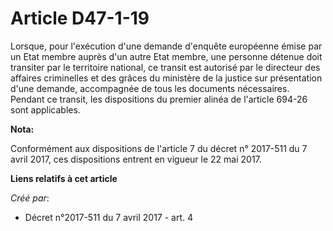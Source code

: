 # Article D47-1-19

Lorsque, pour l'exécution d'une demande d'enquête européenne émise par un Etat membre auprès d'un autre Etat membre, une
personne détenue doit transiter par le territoire national, ce transit est autorisé par le directeur des affaires criminelles
et des grâces du ministère de la justice sur présentation d'une demande, accompagnée de tous les documents nécessaires.
Pendant ce transit, les dispositions du premier alinéa de l'article 694-26 sont applicables.

**Nota:**

Conformément aux dispositions de l'article 7 du décret n° 2017-511 du 7 avril 2017, ces dispositions entrent en vigueur le 22
mai 2017.

**Liens relatifs à cet article**

_Créé par_:

  - Décret n°2017-511 du 7 avril 2017 - art. 4
